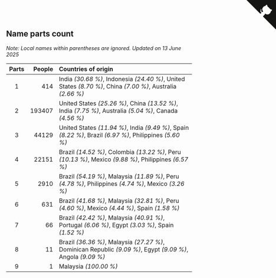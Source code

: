 ## Name parts count

*Note: Local names within parentheses are ignored.*
*Updated on 13 June 2025*

| Parts | People | Countries of origin |
| :--: | ---: | :--- |
| 1 | 414 | India *(30.68 %)*, Indonesia *(24.40 %)*, United States *(8.70 %)*, China *(7.00 %)*, Australia *(2.66 %)* |
| 2 | 193407 | United States *(25.26 %)*, China *(13.52 %)*, India *(7.75 %)*, Australia *(5.04 %)*, Canada *(4.56 %)* |
| 3 | 44129 | United States *(11.94 %)*, India *(9.49 %)*, Spain *(8.22 %)*, Brazil *(6.97 %)*, Philippines *(5.60 %)* |
| 4 | 22151 | Brazil *(14.52 %)*, Colombia *(13.22 %)*, Peru *(10.13 %)*, Mexico *(9.88 %)*, Philippines *(6.57 %)* |
| 5 | 2910 | Brazil *(54.19 %)*, Malaysia *(11.89 %)*, Peru *(4.78 %)*, Philippines *(4.74 %)*, Mexico *(3.26 %)* |
| 6 | 631 | Brazil *(41.68 %)*, Malaysia *(32.81 %)*, Peru *(4.60 %)*, Mexico *(4.44 %)*, Spain *(1.58 %)* |
| 7 | 66 | Brazil *(42.42 %)*, Malaysia *(40.91 %)*, Portugal *(6.06 %)*, Egypt *(3.03 %)*, Spain *(1.52 %)* |
| 8 | 11 | Brazil *(36.36 %)*, Malaysia *(27.27 %)*, Dominican Republic *(9.09 %)*, Egypt *(9.09 %)*, Angola *(9.09 %)* |
| 9 | 1 | Malaysia *(100.00 %)* |


<a href="https://github.com/jonatanklosko/wca_statistics" class="github-corner" aria-label="View source on Github"><svg width="80" height="80" viewBox="0 0 250 250" style="fill:#151513; color:#fff; position: absolute; top: 0; border: 0; right: 0;" aria-hidden="true"><path d="M0,0 L115,115 L130,115 L142,142 L250,250 L250,0 Z"></path><path d="M128.3,109.0 C113.8,99.7 119.0,89.6 119.0,89.6 C122.0,82.7 120.5,78.6 120.5,78.6 C119.2,72.0 123.4,76.3 123.4,76.3 C127.3,80.9 125.5,87.3 125.5,87.3 C122.9,97.6 130.6,101.9 134.4,103.2" fill="currentColor" style="transform-origin: 130px 106px;" class="octo-arm"></path><path d="M115.0,115.0 C114.9,115.1 118.7,116.5 119.8,115.4 L133.7,101.6 C136.9,99.2 139.9,98.4 142.2,98.6 C133.8,88.0 127.5,74.4 143.8,58.0 C148.5,53.4 154.0,51.2 159.7,51.0 C160.3,49.4 163.2,43.6 171.4,40.1 C171.4,40.1 176.1,42.5 178.8,56.2 C183.1,58.6 187.2,61.8 190.9,65.4 C194.5,69.0 197.7,73.2 200.1,77.6 C213.8,80.2 216.3,84.9 216.3,84.9 C212.7,93.1 206.9,96.0 205.4,96.6 C205.1,102.4 203.0,107.8 198.3,112.5 C181.9,128.9 168.3,122.5 157.7,114.1 C157.9,116.9 156.7,120.9 152.7,124.9 L141.0,136.5 C139.8,137.7 141.6,141.9 141.8,141.8 Z" fill="currentColor" class="octo-body"></path></svg></a><style>.github-corner:hover .octo-arm{animation:octocat-wave 560ms ease-in-out}@keyframes octocat-wave{0%,100%{transform:rotate(0)}20%,60%{transform:rotate(-25deg)}40%,80%{transform:rotate(10deg)}}@media (max-width:500px){.github-corner:hover .octo-arm{animation:none}.github-corner .octo-arm{animation:octocat-wave 560ms ease-in-out}}</style>
